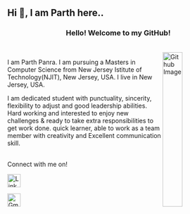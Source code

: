 
<html>
<head>
   <h2>  Hi 👋, I am Parth here..</h2>
</head>
<body>
   <div align="center">
     <h3>Hello! Welcome to my GitHub!</h3></br>
   </div>



<img width="30%" align="right" alt="Github Image" src="https://img.freepik.com/free-vector/programming-concept-illustration_114360-1351.jpg?         w=826&t=st=1663649634~exp=1663650234~hmac=9821f831ff42d2790cc942e3ef6194a385d3af18a75736d632d62d845cef38c1/">
   


I am Parth Panra. I am pursuing a Masters in Computer Science from New Jersey Istitute of Technology(NJIT), New Jersey, USA. I live in New Jersey, USA.
</br>

I am dedicated student with punctuality, sincerity, flexibility to adjust and good leadership abilities. Hard working and interested to enjoy new challenges & ready to take extra responsibilities to get work done. quick learner, able to work as a team member with creativity and Excellent communication skill.
</br>
</br>

<p align="left">
Connect with me on!

<a href="https://www.linkedin.com/in/parth-p-336aa5245/"><img height="30" src="https://img.shields.io/badge/linkedin%20-%230077B5.svg?&style=for-the-badge&logo=linkedin&logoColor=white" alt="LinkedIn">


<a href="mailto:parthpanara97@gmail.com"><img height="30" alt="Gmail" src="https://www.freepnglogos.com/uploads/logo-gmail-png/logo-gmail-png-gmail-icon-download-png-and-vector-1.png" /> </a>


</p>

</body>
</html>
